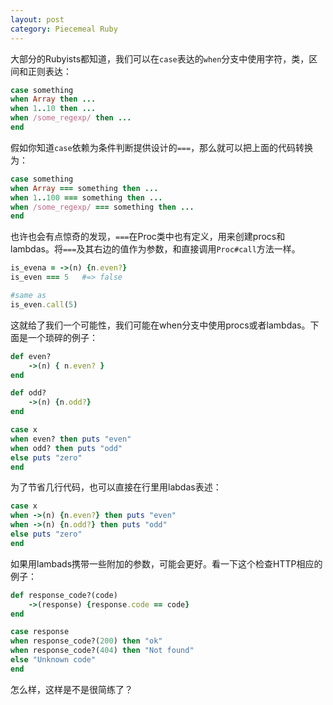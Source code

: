 ```yaml
---
layout: post
category: Piecemeal Ruby
---
```

大部分的Rubyists都知道，我们可以在`case`表达的`when`分支中使用字符，类，区间和正则表达：

```ruby
case something
when Array then ...
when 1..10 then ...
when /some_regexp/ then ...
end
```

假如你知道`case`依赖为条件判断提供设计的`===`，那么就可以把上面的代码转换为：

```ruby
case something
when Array === something then ...
when 1..100 === something then ...
when /some_regexp/ === something then ...
end 
```

也许也会有点惊奇的发现，`===`在Proc类中也有定义，用来创建procs和lambdas。将`===`及其右边的值作为参数，和直接调用`Proc#call`方法一样。

```ruby
is_evena = ->(n) {n.even?}
is_even === 5   #=> false

#same as
is_even.call(5)
```

这就给了我们一个可能性，我们可能在when分支中使用procs或者lambdas。下面是一个琐碎的例子：

```ruby
def even?
	->(n) { n.even? }
end

def odd?
	->(n) {n.odd?}
end

case x
when even? then puts "even"
when odd? then puts "odd"
else puts "zero"
end
```

为了节省几行代码，也可以直接在行里用labdas表述：

```ruby
case x
when ->(n) {n.even?} then puts "even"
when ->(n) {n.odd?} then puts "odd"
else puts "zero"
end
```

如果用lambads携带一些附加的参数，可能会更好。看一下这个检查HTTP相应的例子：

```ruby
def response_code?(code)
	->(response) {response.code == code}
end

case response
when response_code?(200) then "ok"
when response_code?(404) then "Not found"
else "Unknown code"
end
```

怎么样，这样是不是很简练了？